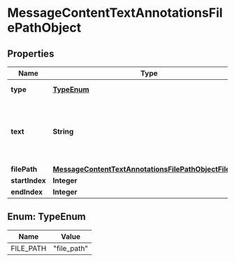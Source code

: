 # MessageContentTextAnnotationsFilePathObject

## Properties
Name | Type | Description | Notes
------------ | ------------- | ------------- | -------------
**type** | [**TypeEnum**](#TypeEnum) | Always &#x60;file_path&#x60;. | 
**text** | **String** | The text in the message content that needs to be replaced. | 
**filePath** | [**MessageContentTextAnnotationsFilePathObjectFilePath**](MessageContentTextAnnotationsFilePathObjectFilePath.md) |  | 
**startIndex** | **Integer** |  | 
**endIndex** | **Integer** |  | 

<a name="TypeEnum"></a>
## Enum: TypeEnum
Name | Value
---- | -----
FILE_PATH | &quot;file_path&quot;
